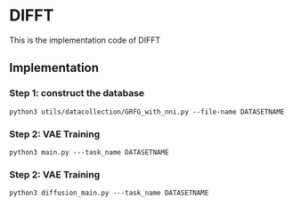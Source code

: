 # DIFFT
This is the implementation code of DIFFT

## Implementation

### Step 1: construct the database
```
python3 utils/datacollection/GRFG_with_nni.py --file-name DATASETNAME 
```
### Step 2: VAE Training
```
python3 main.py ---task_name DATASETNAME 
```
### Step 2: VAE Training
```
python3 diffusion_main.py ---task_name DATASETNAME 
```

